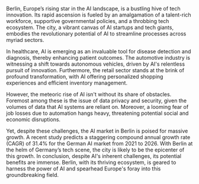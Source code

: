 Berlin, Europe’s rising star in the AI landscape, is a bustling hive of tech innovation. Its rapid ascension is fueled by an amalgamation of a talent-rich workforce, supportive governmental policies, and a throbbing tech ecosystem. The city, a vibrant canvas of AI startups and tech giants, embodies the revolutionary potential of AI to streamline processes across myriad sectors.

In healthcare, AI is emerging as an invaluable tool for disease detection and diagnosis, thereby enhancing patient outcomes. The automotive industry is witnessing a shift towards autonomous vehicles, driven by AI's relentless pursuit of innovation. Furthermore, the retail sector stands at the brink of profound transformation, with AI offering personalized shopping experiences and efficient inventory management. 

However, the meteoric rise of AI isn't without its share of obstacles. Foremost among these is the issue of data privacy and security, given the volumes of data that AI systems are reliant on. Moreover, a looming fear of job losses due to automation hangs heavy, threatening potential social and economic disruptions.

Yet, despite these challenges, the AI market in Berlin is poised for massive growth. A recent study predicts a staggering compound annual growth rate (CAGR) of 31.4% for the German AI market from 2021 to 2026. With Berlin at the helm of Germany’s tech scene, the city is likely to be the epicenter of this growth. In conclusion, despite AI's inherent challenges, its potential benefits are immense. Berlin, with its thriving ecosystem, is geared to harness the power of AI and spearhead Europe's foray into this groundbreaking field.